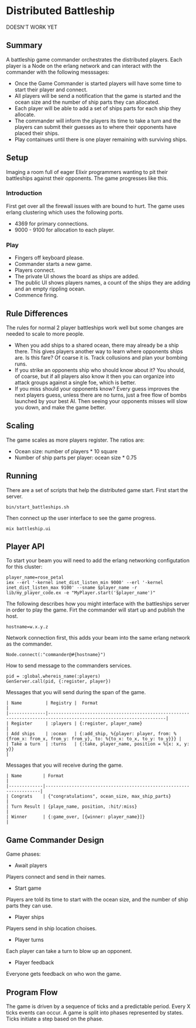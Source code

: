 # Distributed Battleship

   DOESN'T WORK YET

## Summary

A battleship game commander orchestrates the distributed players. Each player is a Node on the erlang network
and can interact with the commander with the following messsages:

* Once the Game Commander is started players will have some time to start their player and connect.
* All players will be send a notification that the game is started and the ocean size and the number of ship parts they can allocated.
* Each player will be able to add a set of ships parts for each ship they allocate.
* The commander will inform the players its time to take a turn and the players can submit their guesses as to where their opponents have placed their ships.
* Play containues until there is one player remaining with surviving ships.

## Setup

Imaging a room full of eager Elixir programmers wanting to pit their battleships against their opponents. The game progresses like this.

### Introduction

First get over all the firewall issues with are bound to hurt. The game uses erlang clustering which uses the following ports.

* 4369 for primary connections.
* 9000 - 9100 for allocation to each player.

### Play

* Fingers off keyboard please.
* Commander starts a new game.
* Players connect.
* The private UI shows the board as ships are added.
* The public UI shows players names, a count of the ships they are adding and an empty rippling ocean.
* Commence firing.

## Rule Differences

The rules for normal 2 player battleships work well but some changes are needed to scale to more people.

* When you add ships to a shared ocean, there may already be a ship there. This gives players another way to learn where opponents ships are. Is this fare? Of coarse it is. Track collusions and plan your bombing runs.
* If you strike an opponents ship who should know about it? You should, of coarse, but if all players also know it then you can organize into attack groups against a single foe, which is better.
* If you miss should your opponents know? Every guess improves the next players guess, unless there are no turns, just a free flow of bombs launched by your best AI. Then seeing your opponents misses will slow you down, and make the game better.

## Scaling

The game scales as more players register. The ratios are:

* Ocean size:                       number of players * 10 square
* Number of ship parts per player:  ocean size * 0.75

## Running

There are a set of scripts that help the distributed game start. First start the server.

    bin/start_battleships.sh

Then connect up the user interface to see the game progress.

    mix battleship.ui

## Player API

To start your beam you will need to add the erlang networking configutation for this cluster:

    player_name=rose_petal
    iex --erl '-kernel inet_dist_listen_min 9000' --erl '-kernel inet_dist_listen_max 9100' --sname $player_name -r lib/my_player_code.ex -e "MyPlayer.start('$player_name')"

The following describes how you might interface with the battleships server in order to play the game. Firt the commander will start up and publish the host.

    hostname=w.x.y.z

Network connection first, this adds your beam into the same erlang network as the commander.

    Node.connect(:"commander@#{hostname}")

How to send message to the commanders services.

    pid = :global.whereis_name(:players)
    GenServer.call(pid, {:register, player})

Messages that you will send during the span of the game.

    | Name         | Registry |  Format                                                                                                |
    |--------------|-------------------------------------------------------------------------------------------------------------------|
    | Register     | :players | {:register, player_name}                                                                               |
    | Add ships    | :ocean   | {:add_ship, %{player: player, from: %{from_x: from_x, from_y: from_y}, to: %{to_x: to_x, to_y: to_y}}} |
    | Take a turn  | :turns   | {:take, player_name, position = %{x: x, y: y}}                                                                         |

Messages that you will receive during the game.

    | Name        | Format                                                             |
    |-------------|--------------------------------------------------------------------|
    | Congrats    | {"congratulations", ocean_size, max_ship_parts}                    |
    | Turn Result | {playe_name, position, :hit/:miss}                                 |
    | Winner      | {:game_over, [{winner: player_name}]}                              |

## Game Commander Design

Game phases:

* Await players

Players connect and send in their names.

* Start game

Players are told its time to start with the ocean size, and the number of ship parts they can use.

* Player ships

Players send in ship location choises.

* Player turns

Each player can take a turn to blow up an opponent.

* Player feedback

Everyone gets feedback on who won the game.

## Program Flow

The game is driven by a sequence of ticks and a predictable period. Every X ticks events can occur.
A game is split into phases represented by states. Ticks initiate a step based on the phase.



